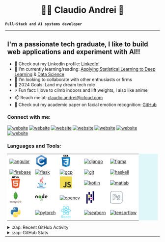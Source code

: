<h1 align="center">🏄‍♂️ Claudio Andrei 👋</h1>

**`Full-Stack and AI systems developer`**

<table>  
<tr>
<td>

## I'm a passionate tech graduate, I like to build web applications and experiment with AI!!

- 🔭 Check out my LinkedIn profile: [LinkedIn](https://www.linkedin.com/in/claudio-andrei/)!
- 🌱 I’m currently learning/reading: [Applying Statistical Learning to Deep Learning](https://github.com/erclaudio/Resources/blob/main/pdfs/Applying_statistical_learning_theory_to_deep_learning_1701489670.pdf) & [Data Science](https://github.com/erclaudio/Resources/blob/main/pdfs/Python_Data_Science_Handbook_Essential_Tools_for_Working_with_Data.pdf)
- 👯 I’m looking to collaborate with other enthusiasts or firms
- 🥅 2024 Goals: Land my dream tech role
- ⚡ Fun fact: I love to climb indoors and lift weights, I also like anime
- 📫 Reach me at: [claudio.andrei@icloud.com](mailto:claudo.andrei@icloud.com)
- 📖 Check out my academic paper on facial emotion recognition: [GitHub](https://github.com/erclaudio/MSc-Thesis/blob/main/Thesis.pdf)

<h3> Connect with me:</h3>

[![website](https://img.shields.io/badge/Instagram-E4405F?style=for-the-badge&logo=instagram&logoColor=white)](https://www.instagram.com/claudiooo.a)
[![website](https://img.shields.io/badge/-Hackerrank-2EC866?style=for-the-badge&logo=HackerRank&logoColor=white)](https://www.hackerrank.com/profile/erClaudio)
[![website](https://img.shields.io/badge/-LeetCode-FFA116?style=for-the-badge&logo=LeetCode&logoColor=black)](https://leetcode.com/u/claudio_andrei/)
[![website](https://img.shields.io/badge/X-000000?style=for-the-badge&logo=x&logoColor=white)](https://x.com/TheClaudio2000)
[![website](https://img.shields.io/badge/Discord-5865F2?style=for-the-badge&logo=discord&logoColor=white)](http://discordapp.com/users/441299001539690496)
[![website](https://img.shields.io/badge/LinkedIn-0077B5?style=for-the-badge&logo=linkedin&logoColor=white)](https://www.linkedin.com/in/claudio-andrei/)
[![website](https://img.shields.io/badge/Spotify-1ED760?&style=for-the-badge&logo=spotify&logoColor=white)](https://open.spotify.com/user/11169294105?si=e299ded8e74549c4)

<h3> Languages and Tools:</h3>

<table style="background-color: #e0f7fa;">
  <tr>
    <td style="background-color: white;">
      <a href="https://angular.io" target="_blank" rel="noreferrer">
        <img src="https://angular.io/assets/images/logos/angular/angular.svg" alt="angular" width="40" height="40"/>
      </a>
    </td>
    <td style="background-color: white;">
      <a href="https://www.cprogramming.com/" target="_blank" rel="noreferrer">
        <img src="https://raw.githubusercontent.com/devicons/devicon/master/icons/c/c-original.svg" alt="c" width="40" height="40"/>
      </a>
    </td>
    <td style="background-color: white;">
      <a href="https://www.w3schools.com/css/" target="_blank" rel="noreferrer">
        <img src="https://raw.githubusercontent.com/devicons/devicon/master/icons/css3/css3-original-wordmark.svg" alt="css3" width="40" height="40"/>
      </a>
    </td>
    <td style="background-color: white;">
      <a href="https://www.djangoproject.com/" target="_blank" rel="noreferrer">
        <img src="https://cdn.worldvectorlogo.com/logos/django.svg" alt="django" width="40" height="40"/>
      </a>
    </td>
    <td style="background-color: white;">
      <a href="https://www.figma.com/" target="_blank" rel="noreferrer">
        <img src="https://www.vectorlogo.zone/logos/figma/figma-icon.svg" alt="figma" width="40" height="40"/>
      </a>
    </td>
  </tr>
  <tr>
    <td style="background-color: white;">
      <a href="https://firebase.google.com/" target="_blank" rel="noreferrer">
        <img src="https://www.vectorlogo.zone/logos/firebase/firebase-icon.svg" alt="firebase" width="40" height="40"/>
      </a>
    </td>
    <td style="background-color: white;">
      <a href="https://flask.palletsprojects.com/" target="_blank" rel="noreferrer">
        <img src="https://www.vectorlogo.zone/logos/pocoo_flask/pocoo_flask-icon.svg" alt="flask" width="40" height="40"/>
      </a>
    </td>
    <td style="background-color: white;">
      <a href="https://cloud.google.com" target="_blank" rel="noreferrer">
        <img src="https://www.vectorlogo.zone/logos/google_cloud/google_cloud-icon.svg" alt="gcp" width="40" height="40"/>
      </a>
    </td>
    <td style="background-color: white;">
      <a href="https://git-scm.com/" target="_blank" rel="noreferrer">
        <img src="https://www.vectorlogo.zone/logos/git-scm/git-scm-icon.svg" alt="git" width="40" height="40"/>
      </a>
    </td>
    <td style="background-color: white;">
      <a href="https://www.haskell.org/" target="_blank" rel="noreferrer">
        <img src="https://upload.wikimedia.org/wikipedia/commons/1/1c/Haskell-Logo.svg" alt="haskell" width="40" height="40"/>
      </a>
    </td>
  </tr>
  <tr>
    <td style="background-color: white;">
      <a href="https://www.w3.org/html/" target="_blank" rel="noreferrer">
        <img src="https://raw.githubusercontent.com/devicons/devicon/master/icons/html5/html5-original-wordmark.svg" alt="html5" width="40" height="40"/>
      </a>
    </td>
    <td style="background-color: white;">
      <a href="https://www.java.com" target="_blank" rel="noreferrer">
        <img src="https://raw.githubusercontent.com/devicons/devicon/master/icons/java/java-original.svg" alt="java" width="40" height="40"/>
      </a>
    </td>
    <td style="background-color: white;">
      <a href="https://developer.mozilla.org/en-US/docs/Web/JavaScript" target="_blank" rel="noreferrer">
        <img src="https://raw.githubusercontent.com/devicons/devicon/master/icons/javascript/javascript-original.svg" alt="javascript" width="40" height="40"/>
      </a>
    </td>
    <td style="background-color: white;">
      <a href="https://kotlinlang.org" target="_blank" rel="noreferrer">
        <img src="https://www.vectorlogo.zone/logos/kotlinlang/kotlinlang-icon.svg" alt="kotlin" width="40" height="40"/>
      </a>
    </td>
    <td style="background-color: white;">
      <a href="https://www.mathworks.com/" target="_blank" rel="noreferrer">
        <img src="https://upload.wikimedia.org/wikipedia/commons/2/21/Matlab_Logo.png" alt="matlab" width="40" height="40"/>
      </a>
    </td>
  </tr>
  <tr>
    <td style="background-color: white;">
      <a href="https://www.mongodb.com/" target="_blank" rel="noreferrer">
        <img src="https://raw.githubusercontent.com/devicons/devicon/master/icons/mongodb/mongodb-original-wordmark.svg" alt="mongodb" width="40" height="40"/>
      </a>
    </td>
    <td style="background-color: white;">
      <a href="https://nodejs.org" target="_blank" rel="noreferrer">
        <img src="https://raw.githubusercontent.com/devicons/devicon/master/icons/nodejs/nodejs-original-wordmark.svg" alt="nodejs" width="40" height="40"/>
      </a>
    </td>
    <td style="background-color: white;">
      <a href="https://opencv.org/" target="_blank" rel="noreferrer">
        <img src="https://www.vectorlogo.zone/logos/opencv/opencv-icon.svg" alt="opencv" width="40" height="40"/>
      </a>
    </td>
    <td style="background-color: white;">
      <a href="https://pandas.pydata.org/" target="_blank" rel="noreferrer">
        <img src="https://raw.githubusercontent.com/devicons/devicon/2ae2a900d2f041da66e950e4d48052658d850630/icons/pandas/pandas-original.svg" alt="pandas" width="40" height="40"/>
      </a>
    </td>
    <td style="background-color: white;">
      <a href="https://www.photoshop.com/en" target="_blank" rel="noreferrer">
        <img src="https://raw.githubusercontent.com/devicons/devicon/master/icons/photoshop/photoshop-line.svg" alt="photoshop" width="40" height="40"/>
      </a>
    </td>
  </tr>
  <tr>
    <td style="background-color: white;">
      <a href="https://www.python.org" target="_blank" rel="noreferrer">
        <img src="https://raw.githubusercontent.com/devicons/devicon/master/icons/python/python-original.svg" alt="python" width="40" height="40"/>
      </a>
    </td>
    <td style="background-color: white;">
      <a href="https://pytorch.org/" target="_blank" rel="noreferrer">
        <img src="https://www.vectorlogo.zone/logos/pytorch/pytorch-icon.svg" alt="pytorch" width="40" height="40"/>
      </a>
    </td>
    <td style="background-color: white;">
      <a href="https://reactjs.org/" target="_blank" rel="noreferrer">
        <img src="https://raw.githubusercontent.com/devicons/devicon/master/icons/react/react-original-wordmark.svg" alt="react" width="40" height="40"/>
      </a>
    </td>
    <td style="background-color: white;">
      <a href="https://seaborn.pydata.org/" target="_blank" rel="noreferrer">
        <img src="https://seaborn.pydata.org/_images/logo-mark-lightbg.svg" alt="seaborn" width="40" height="40"/>
      </a>
    </td>
    <td style="background-color: white;">
      <a href="https://www.tensorflow.org" target="_blank" rel="noreferrer">
        <img src="https://www.vectorlogo.zone/logos/tensorflow/tensorflow-icon.svg" alt="tensorflow" width="40" height="40"/>
      </a>
    </td>
  </tr>
</table>

<details>
  <summary>:zap: Recent GitHub Activity</summary>
  
<!--START_SECTION:activity-->
<!--END_SECTION:activity-->

</details>
<details>
  <summary>:zap: GitHub Stats</summary>

  <img align="left" alt="codeSTACKr's GitHub Stats" src="https://github-readme-stats-khaki-omega-79.vercel.app/api?username=erclaudio&show_icons=true&hide_border=false&title_color=ff652f&icon_color=FFE400&bg_color=09131B&text_color=ffffff&border_color=0c1a25&hide=stars,issues" />
</details>
</td>
</tr>
</table>
